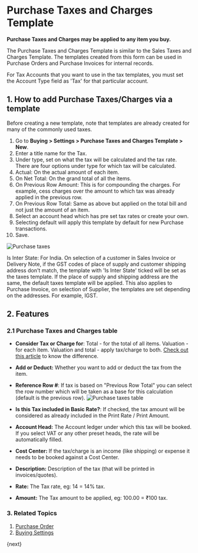 <!-- add-breadcrumbs -->
# Purchase Taxes and Charges Template

**Purchase Taxes and Charges may be applied to any item you buy.**

The Purchase Taxes and Charges Template is similar to the Sales Taxes and Charges Template. The templates created from this form can be used in Purchase Orders and Purchase Invoices for internal records.

For Tax Accounts that you want to use in the tax templates, you must set the Account Type field as 'Tax' for that particular account.

## 1. How to add Purchase Taxes/Charges via a template
Before creating a new template, note that templates are already created for many of the commonly used taxes.

1. Go to **Buying > Settings > Purchase Taxes and Charges Template > New**.
2. Enter a title name for the Tax.
3. Under type, set on what the tax will be calculated and the tax rate. There are four options under type for which tax will be calculated.
  1. Actual: On the actual amount of each item.
  1. On Net Total: On the grand total of all the items.
  1. On Previous Row Amount: This is for compounding the charges. For example, cess charges over the amount to which tax was already applied in the previous row.
  1. On Previous Row Total: Same as above but applied on the total bill and not just the amount of an item.
4. Select an account head which has pre set tax rates or create your own.
1. Selecting default will apply this template by default for new Purchase transactions.
5. Save.
<img class="screenshot" alt="Purchase taxes" src="{{docs_base_url}}/assets/img/buying/purchase-taxes.png">

Is Inter State: For India. On selection of a customer in Sales Invoice or Delivery Note, if the GST codes of place of supply and customer shipping address don't match, the template with 'Is Inter State' ticked will be set as the taxes template. If the place of supply and shipping address are the same, the default taxes template will be applied. This also applies to Purchase Invoice, on selection of Supplier, the templates are set depending on the addresses. For example, IGST.

## 2. Features
### 2.1 Purchase Taxes and Charges table

* **Consider Tax or Charge for**: Total - for the total of all items. Valuation - for each item. Valuation and total - apply tax/charge to both. [Check out this article](/docs/user/manual/en/accounts/articles/what-is-the-differences-of-total-and-valuation-in-tax-and-charges) to know the difference.
* **Add or Deduct:** Whether you want to add or deduct the tax from the item.

* **Reference Row #**: If tax is based on "Previous Row Total" you can select the row number which will be taken as a base for this calculation (default is the previous row).
   <img class="screenshot" alt="Purchase taxes table" src="{{docs_base_url}}/assets/img/buying/purchase-taxes-table.png">

* **Is this Tax included in Basic Rate?**: If checked, the tax amount will be considered as already included in the Print Rate / Print Amount.
* **Account Head:** The Account ledger under which this tax will be booked. If you select VAT or any other preset heads, the rate will be automatically filled.
* **Cost Center:** If the tax/charge is an income (like shipping) or expense it needs to be booked against a Cost Center.
* **Description:** Description of the tax (that will be printed in invoices/quotes).
* **Rate:** The Tax rate, eg: 14 = 14% tax.
* **Amount:** The Tax amount to be applied, eg: 100.00 = ₹100 tax.


### 3. Related Topics
1. [Purchase Order](/docs/user/manual/en/buying/purchase-order)
1. [Buying Settings](/docs/user/manual/en/buying/setup/buying-settings)

{next}